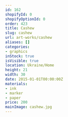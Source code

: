 ```yaml
---
id: 162
shopifyId: 0
shopifyOptionId: 0
order: 423
title: Cashew
slug: cashew
url: art-works/cashew
aliases: []
categories:
- graphics
inStock: true
isVisible: true
location: Ukraine/Home
height: 21
width: 30
date: 2015-01-01T00:00:00Z
materials:
- ink
- marker
- paper
price: 200
mainImage: cashew.jpg
---
```


